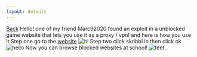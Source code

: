 ```yaml
---
layout: default
---
```

[Back](index.html)
Hello! one of my friend Marc92020 found an exploit in a unblocked game website that lets you use it as a proxy / vpn! and here is how you use it
Step one go to the [website](https://alegithomeworksite.online/games)
![hi](https://therealbrodie.github.io/assets/Guide-images/Guied01.png)
Step two click skribbl.io then click ok
![hello](https://therealbrodie.github.io/assets/Guide-images/Guied02.png)
Now you can browse blocked websites at school!
![feet](https://therealbrodie.github.io/assets/Guide-images/Guied03.png)